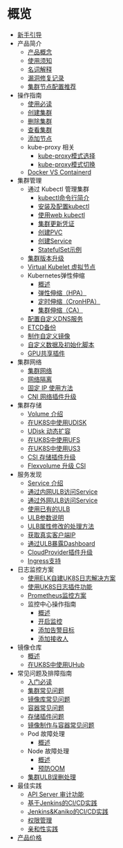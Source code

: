 # 概览

* [新手引导](/uk8s/readme2)
* 产品简介
    * [产品概念](/uk8s/introduction/whatisuk8s)
    * [使用须知](/uk8s/introduction/restriction)
    * [名词解释](/uk8s/introduction/concept)
    * [漏洞修复记录](/uk8s/introduction/vulnerability/README)
    * [集群节点配置推荐](/uk8s/introduction/node_requirements)
* 操作指南
    * [使用必读](/uk8s/userguide/before_start)
    * [创建集群](/uk8s/userguide/createcluster)
    * [删除集群](/uk8s/userguide/deletecluster)
    * [查看集群](/uk8s/userguide/describecluster)
    * [添加节点](/uk8s/userguide/addnode)
    * kube-proxy 相关
        * [kube-proxy模式选择](/uk8s/userguide/kubeproxy_mode)
        * [kube-proxy模式切换](/uk8s/userguide/kubeproxy_edit)
    * [Docker VS Containerd](/uk8s/userguide/docker_vs_containerd)    
* 集群管理
    * 通过 Kubectl 管理集群
        * [kubectl命令行简介](/uk8s/manageviakubectl/intro_of_kubectl)
        * [安装及配置kubectl](/uk8s/manageviakubectl/connectviakubectl)
        * [使用web kubectl](/uk8s/manageviakubectl/webterminal)
        * [集群更新凭证](/uk8s/manageviakubectl/reset_token)
        * [创建PVC](/uk8s/manageviakubectl/createpvc)
        * [创建Service](/uk8s/manageviakubectl/createservice)
        * [StatefulSet示例](/uk8s/manageviakubectl/sts_example)
    * [集群版本升级](/uk8s/administercluster/cluster_version_update)
    * [Virtual Kubelet 虚拟节点](/uk8s/administercluster/virtual_kubelet)
    * Kubernetes弹性伸缩
        * [概述](/uk8s/administercluster/autoscaling/intro)
        * [弹性伸缩（HPA）](/uk8s/administercluster/autoscaling/hpa)
        * [定时伸缩（CronHPA）](/uk8s/administercluster/autoscaling/cronhpa)
        * [集群伸缩（CA）](/uk8s/administercluster/autoscaling/ca)    
    * [配置自定义DNS服务](/uk8s/administercluster/custom_dns_service)      
    * [ETCD备份](/uk8s/administercluster/etcd_backup)    
    * [制作自定义镜像](/uk8s/administercluster/custom_image)
    * [自定义数据及初始化脚本](/uk8s/administercluster/cloud_init)
    * [GPU共享插件](/uk8s/administercluster/gpu-share)
* 集群网络
    * [集群网络](/uk8s/network/uk8s_network)
    * [网络隔离](/uk8s/network/networkpolicy)
    * [固定 IP 使用方法](/uk8s/network/static_ip)
    * [CNI 网络插件升级](/uk8s/network/cni_update)    
* 集群存储
    * [Volume 介绍](/uk8s/volume/intro)
    * [在UK8S中使用UDISK](/uk8s/volume/udisk)
    * [UDisk 动态扩容](/uk8s/volume/expandvolume)
    <!-- * [在UK8S中使用已有UDISK](/uk8s/volume/statusudisk) -->
    * [在UK8S中使用UFS](/uk8s/volume/ufs)
    <!-- * [动态PV使用UFS](/uk8s/volume/dynamic_ufs)-->
    * [在UK8S中使用US3](/uk8s/volume/ufile)
    * [CSI 存储插件升级](/uk8s/volume/CSI_update)
    * [Flexvolume 升级 CSI](/uk8s/volume/flexv_csi)
* 服务发现
    * [Service 介绍](/uk8s/service/intro)
    * [通过内网ULB访问Service](/uk8s/service/internalservice)
    * [通过外网ULB访问Service](/uk8s/service/externalservice)
    * [使用已有的ULB](/uk8s/service/ulb_designation)
    * [ULB参数说明](/uk8s/service/annotations)
    * [ULB属性修改的处理方法](/uk8s/service/change_ulb_name)
    * [获取真实客户端IP](/uk8s/service/getresourceip)
    * [通过ULB暴露Dashboard](/uk8s/service/dashboard)
    * [CloudProvider插件升级](/uk8s/service/dashboard)
    * [Ingress支持](/uk8s/service/ingress/README)
* 日志监控方案
    * [使用ELK自建UK8S日志解决方案](/uk8s/log/elastic_filebeat_kibana_solution)
    * [使用UK8S日志插件功能](/uk8s/log/ELKplugin)
    * [Prometheus监控方案](/uk8s/monitor/prometheus/README)
    * 监控中心操作指南
        * [概述](/uk8s/monitor/prometheusplugin/intro.md)
        * [开启监控](/uk8s/monitor/prometheusplugin/startmonitor.md)
        * [添加告警目标](/uk8s/monitor/prometheusplugin/addmonitortarget.md)
        * [添加接收人](/uk8s/monitor/prometheusplugin/addreceiver.md)
* 镜像仓库
    * [概述](/uk8s/dockerhub/outline)  
    * [在UK8S中使用UHub](/uk8s/dockerhub/using_uhub_in_uk8s)   
* 常见问题及排障指南
    * [入门必读](/uk8s/troubleshooting/startguide)
    * [集群常见问题](/uk8s/q/cluster)  
    * [镜像库常见问题](/uk8s/q/registry) 
    * [容器常见问题](/uk8s/q/container) 
    * [存储插件问题](/uk8s/q/storage)
    * [镜像制作与容器常见问题](/uk8s/troubleshooting/k8s_debug_summary)
    * Pod 故障处理
        * [概述](/uk8s/troubleshooting/pod_debug_summary)
    * Node 故障处理
        * [概述](/uk8s/troubleshooting/node_debug_summary)
        * [预防OOM](/uk8s/troubleshooting/prevent_oom)
    * [集群ULB误删处理](/uk8s/troubleshooting/ulb_undelete)
* 最佳实践
    * [API Server 审计功能](/uk8s/bestpractice/apiserver_audit)
    * [基于Jenkins的CI/CD实践](/uk8s/bestpractice/cicd)
    * [Jenkins&Kaniko的CI/CD实践](/uk8s/bestpractice/cicd)
    * [权限管理](/uk8s/bestpractice/authorization/README)
    * [亲和性实践](/uk8s/bestpractice/affinity)
* [产品价格](/uk8s/price)

<!--* 应用商店
    * [关于应用商店](/uk8s/helm/abouthelm)
    * [安装使用应用商店](/uk8s/helm/init)
    * [安装应用](/uk8s/helm/install)
    * [管理应用](/uk8s/helm/manager)
     * [一键安装应用](/uk8s/helm/installapp) -->
     